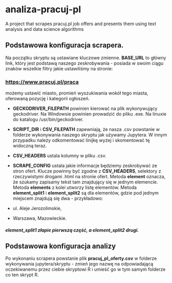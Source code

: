 # analiza-pracuj-pl
A project that scrapes pracuj.pl job offers and presents them using text analysis and data science algorithms


## Podstawowa konfiguracja scrapera.

Na początku skryptu są ustawiane kluczowe zmienne. **BASE_URL** to główny link, który jest podstawą naszego zeskrobywania - posiada w swoim ciągu znaków wszelkie filtry jakie ustawiliśmy na stronie:
### https://www.pracuj.pl/praca 
możemy ustawić miasto, promień wyszukiwania wokół tego miasta, oferowaną pozycję i kategorii ogłoszeń.

* **GECKODRIVER_FILEPATH** powinien kierować na plik wykonywujący geckodriver. Na Windowsie powinien prowadzić do pliku .exe. Na linuxie do katalogu /usr/bin/geckodriver.
* **SCRIPT_DIR** i **CSV_FILEPATH** zapewniają, że nasza .csv powstanie w folderze wykonywania naszego skryptu jak używamy Jupytera. W innym przypadku należy odkomentować linijkę wyżej i skomentować tę widoczną teraz.
* **CSV_HEADERS** ustala kolumny w pliku .csv.
* **SCRAPE_CONFIG** ustala jakie informacje będziemy zeskrobywać ze stron ofert. Klucze powinny być zgodne z **CSV_HEADERS**, selektory z rzeczywistymi drogami .html na stronie ofert. Metoda **element** oznacza, że szukamy zapisamy tekst tam znajdujący się w jednym elemencie. Metoda **elements** z kolei utworzy listę elementów. Metoda **element_split1** i **element_split2** są dla elementów, gdzie pod jednym miejscem znajdują się dwa - przykładowo:

* ul. Aleje Jerozolimskie,
* Warszawa, Mazowieckie.
##### **element_split1** złapie pierwszą część, a **element_split2** drugi.

## Podstawowa konfiguracja analizy

Po wykonaniu scrapera powstanie plik **pracuj_pl_oferty.csv** w folderze wykonywania jupytera/skryptu - zmień jego nazwę na odpowiadającą oczekiwanemu przez ciebie skryptowi R i umieść go w tym samym folderze co ten skrypt R.
